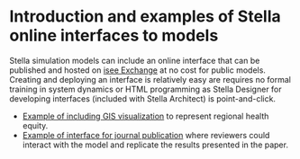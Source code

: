 # Introduction and examples of Stella online interfaces to models

Stella simulation models can include an online interface that can be published and hosted on [isee Exchange](https://exchange.iseesystems.com/) at no cost for public models. Creating and deploying an interface is relatively easy are requires no formal training in system dynamics or HTML programming as Stella Designer for developing interfaces (included with Stella Architect) is point-and-click. 

* [Example of including GIS visualization](https://exchange.iseesystems.com/public/psh/hei-demo/index.html#page1) to represent regional health equity. 
* [Example of interface for journal publication](https://exchange.iseesystems.com/public/psh/developmental-transitions-and-cognitive-vulnerability/index.html#page1) where reviewers could interact with the model and replicate the results presented in the paper.

